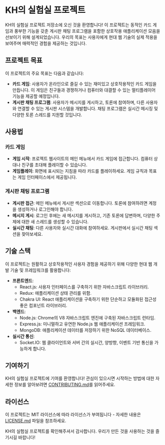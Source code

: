 # KH의 실험실 프로젝트

KH의 실험실 프로젝트 저장소에 오신 것을 환영합니다! 이 프로젝트는 동적인 카드 게임과 풍부한 기능을 갖춘 게시판 채팅 프로그램을 포함한 상호작용 애플리케이션 모음을 선보이기 위해 설계되었습니다. 우리의 목표는 사용자에게 현대 웹 기술의 실제 적용을 보여주며 매력적인 경험을 제공하는 것입니다.

## 프로젝트 목표

이 프로젝트의 주요 목표는 다음과 같습니다:

- **카드 게임**: 사용자가 온라인으로 즐길 수 있는 재미있고 상호작용적인 카드 게임을 만듭니다. 이 게임은 친구들과 경쟁하거나 컴퓨터와 대결할 수 있는 멀티플레이어 기능을 제공할 예정입니다.
- **게시판 채팅 프로그램**: 사용자가 메시지를 게시하고, 토론에 참여하며, 다른 사용자와 연결할 수 있는 게시판 시스템을 개발합니다. 채팅 프로그램은 실시간 메시징 및 다양한 토론 스레드를 지원할 것입니다.

## 사용법

### 카드 게임

- **게임 시작**: 프로젝트 웹사이트의 메인 메뉴에서 카드 게임에 접근합니다. 컴퓨터 상대나 친구를 초대해 플레이할 수 있습니다.
- **게임플레이**: 화면에 표시되는 지침을 따라 카드를 플레이하세요. 게임 규칙과 목표는 게임 인터페이스에서 제공됩니다.

### 게시판 채팅 프로그램

- **게시판 접근**: 메인 메뉴에서 게시판 섹션으로 이동합니다. 토론에 참여하려면 계정을 생성하거나 로그인해야 합니다.
- **메시지 게시**: 로그인 후에는 새 메시지를 게시하고, 기존 토론에 답변하며, 다양한 주제에 대한 새 스레드를 생성할 수 있습니다.
- **실시간 채팅**: 다른 사용자와 실시간 대화에 참여하세요. 게시판에서 실시간 채팅 섹션을 찾아보세요.

## 기술 스택

이 프로젝트는 원활하고 상호작용적인 사용자 경험을 제공하기 위해 다양한 현대 웹 개발 기술 및 프레임워크를 활용합니다:

- **프론트엔드**:
  - React.js: 사용자 인터페이스를 구축하기 위한 자바스크립트 라이브러리.
  - Redux: 애플리케이션 상태 관리를 위함.
  - Chakra UI: React 애플리케이션을 구축하기 위한 단순하고 모듈화된 접근성 좋은 컴포넌트 라이브러리.
- **백엔드**:
  - Node.js: Chrome의 V8 자바스크립트 엔진에 구축된 자바스크립트 런타임.
  - Express.js: 미니멀하고 유연한 Node.js 웹 애플리케이션 프레임워크.
  - MongoDB: 애플리케이션 데이터를 저장하기 위한 NoSQL 데이터베이스.
- **실시간 통신**:
  - Socket.IO: 웹 클라이언트와 서버 간의 실시간, 양방향, 이벤트 기반 통신을 가능하게 합니다.

## 기여하기

KH의 실험실 프로젝트에 기여를 환영합니다! 관심이 있으시면 시작하는 방법에 대한 자세한 정보를 알아보려면 [CONTRIBUTING.md](CONTRIBUTING.md)를 읽어주세요.

## 라이선스

이 프로젝트는 MIT 라이선스에 따라 라이선스가 부여됩니다 - 자세한 내용은 [LICENSE.md](LICENSE.md) 파일을 참조하세요.

KH의 실험실 프로젝트를 확인해주셔서 감사합니다. 우리가 만든 것을 사용하는 것을 즐기시길 바랍니다!
